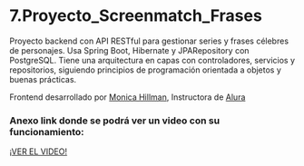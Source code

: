 # 7.Proyecto_Screenmatch_Frases
Proyecto backend con API RESTful para gestionar series y frases célebres de personajes. Usa Spring Boot, Hibernate y JPARepository con PostgreSQL. Tiene una arquitectura en capas con controladores, servicios y repositorios, siguiendo principios de programación orientada a objetos y buenas prácticas.

Frontend desarrollado por <a href="https://www.linkedin.com/in/monicamhillman/" target="_blank" rel="noopener noreferrer">Monica Hillman</a>, Instructora de <a href="https://www.linkedin.com/school/aluracursos/" target="_blank" rel="noopener noreferrer">Alura</a>

<H3>Anexo link donde se podrá ver un video con su funcionamiento:</H3>
<a href="https://youtu.be/HFzEqeG6Is0" target="_blank" rel="noopener noreferrer">¡VER EL VIDEO!</a>
